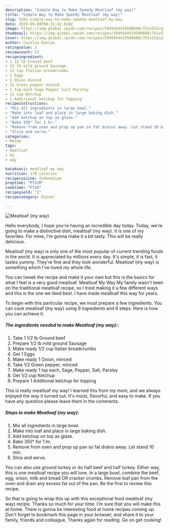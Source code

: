 ```yaml
---
description: "Simple Way to Make Speedy Meatloaf (my way)"
title: "Simple Way to Make Speedy Meatloaf (my way)"
slug: 4202-simple-way-to-make-speedy-meatloaf-my-way
date: 2019-09-09T08:31:41.618Z
image: https://img-global.cpcdn.com/recipes/5949164429508608/751x532cq70/meatloaf-my-way-recipe-main-photo.jpg
thumbnail: https://img-global.cpcdn.com/recipes/5949164429508608/751x532cq70/meatloaf-my-way-recipe-main-photo.jpg
cover: https://img-global.cpcdn.com/recipes/5949164429508608/751x532cq70/meatloaf-my-way-recipe-main-photo.jpg
author: Cecelia Duncan
ratingvalue: 3
reviewcount: 13
recipeingredient:
- 1 12 lb Ground beef
- 12 lb mild ground Sausage
- 12 cup Italian breadcrumbs
- 1 Eggs
- 1 Onion minced
- 12 Green pepper minced
- 1 tsp each Sage Pepper Salt Parsley
- 12 cup Ketchup
- 1 Additional ketchup for topping
recipeinstructions:
- "Mix all ingredients in large bowl."
- "Make into loaf and place in large baking dish."
- "Add ketchup on top as glaze."
- "Bake 350° for 1 hr."
- "Remove from oven and prop up pan so fat drains away. Let stand 10 min."
- "Slice and serve."
categories:
- Resep
tags:
- meatloaf
- my
- way

katakunci: meatloaf my way
nutrition: 179 calories
recipecuisine: Indonesian
preptime: "PT21M"
cooktime: "PT2H"
recipeyield: "2"
recipecategory: Dinner

---
```



![Meatloaf (my way)](https://img-global.cpcdn.com/recipes/5949164429508608/751x532cq70/meatloaf-my-way-recipe-main-photo.jpg)

Hello everybody, I hope you're having an incredible day today. Today, we're going to make a distinctive dish, meatloaf (my way). It is one of my favorites. For mine, I'm gonna make it a bit tasty. This will be really delicious.

Meatloaf (my way) is only one of the most popular of current trending foods in the world. It is appreciated by millions every day. It's simple, it is fast, it tastes yummy. They're fine and they look wonderful. Meatloaf (my way) is something which I've loved my whole life.

You can tweek the recipe and make it your own but this is the basics for what I feel is a very good meatloaf. Meatloaf My Way My family wasn&#39;t keen on the traditional meatloaf recipe, so I tried making it a few different ways and this is the one we liked best. I have made meatloaf this way for years.


To begin with this particular recipe, we must prepare a few ingredients. You can cook meatloaf (my way) using 9 ingredients and 6 steps. Here is how you can achieve it.

##### The ingredients needed to make Meatloaf (my way)::

1. Take 1 1/2 lb Ground beef
1. Prepare 1/2 lb mild ground Sausage
1. Make ready 1/2 cup Italian breadcrumbs
1. Get 1 Eggs
1. Make ready 1 Onion, minced
1. Take 1/2 Green pepper, minced
1. Make ready 1 tsp each, Sage, Pepper, Salt, Parsley
1. Get 1/2 cup Ketchup
1. Prepare 1 Additional ketchup for topping


This is really meatloaf my way! I learned this from my mom, and we always enjoyed the way it turned out. It&#39;s moist, flavorful, and easy to make. If you have any question please leave them in the comments. 

##### Steps to make Meatloaf (my way):

1. Mix all ingredients in large bowl.
1. Make into loaf and place in large baking dish.
1. Add ketchup on top as glaze.
1. Bake 350° for 1 hr.
1. Remove from oven and prop up pan so fat drains away. Let stand 10 min.
1. Slice and serve.


You can also use ground turkey or do half beef and half turkey. Either way, this is one meatloaf recipe you will love. In a large bowl, combine the beef, egg, onion, milk and bread OR cracker crumbs. Remove loaf pan from the oven and drain any excess fat out of the pan. Be the first to review this recipe. 

So that is going to wrap this up with this exceptional food meatloaf (my way) recipe. Thanks so much for your time. I'm sure that you will make this at home. There is gonna be interesting food at home recipes coming up. Don't forget to bookmark this page in your browser, and share it to your family, friends and colleague. Thanks again for reading. Go on get cooking!
